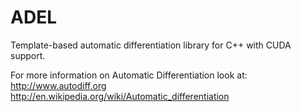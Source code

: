 ADEL
====

Template-based automatic differentiation library for C++ with CUDA support.


For more information on Automatic Differentiation look at:
http://www.autodiff.org
http://en.wikipedia.org/wiki/Automatic_differentiation
